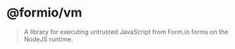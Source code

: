 # @formio/vm

> A library for executing untrusted JavaScript from Form.io forms on the NodeJS runtime.